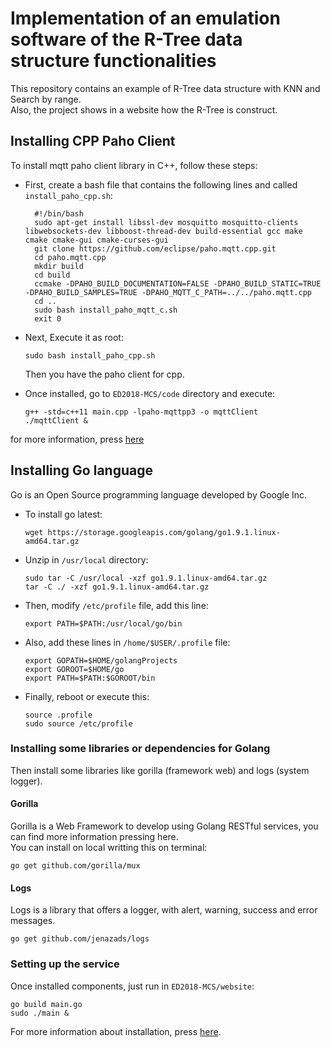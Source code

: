 # Implementation of an emulation software of the R-Tree data structure functionalities

This repository contains an example of R-Tree data structure with KNN and Search by range.  
Also, the project shows in a website how the R-Tree is construct.

## Installing CPP Paho Client

To install mqtt paho client library in C++, follow these steps:

* First, create a bash file that contains the following lines and called `install_paho_cpp.sh`:

        #!/bin/bash
        sudo apt-get install libssl-dev mosquitto mosquitto-clients libwebsockets-dev libboost-thread-dev build-essential gcc make cmake cmake-gui cmake-curses-gui
        git clone https://github.com/eclipse/paho.mqtt.cpp.git
        cd paho.mqtt.cpp
        mkdir build
        cd build
        ccmake -DPAHO_BUILD_DOCUMENTATION=FALSE -DPAHO_BUILD_STATIC=TRUE -DPAHO_BUILD_SAMPLES=TRUE -DPAHO_MQTT_C_PATH=../../paho.mqtt.cpp
        cd ..
        sudo bash install_paho_mqtt_c.sh
        exit 0

* Next, Execute it as root:

      sudo bash install_paho_cpp.sh

   Then you have the paho client for cpp.

* Once installed, go to `ED2018-MCS/code` directory and execute:

      g++ -std=c++11 main.cpp -lpaho-mqttpp3 -o mqttClient
      ./mqttClient &

for more information, press [here](https://github.com/Jenazads/PahoMQTTClients/)

## Installing Go language

Go is an Open Source programming language developed by Google Inc.  

* To install go latest:

      wget https://storage.googleapis.com/golang/go1.9.1.linux-amd64.tar.gz

* Unzip in `/usr/local` directory:

      sudo tar -C /usr/local -xzf go1.9.1.linux-amd64.tar.gz
      tar -C ./ -xzf go1.9.1.linux-amd64.tar.gz

* Then, modify `/etc/profile` file, add this line:

      export PATH=$PATH:/usr/local/go/bin

* Also, add these lines in `/home/$USER/.profile` file:

      export GOPATH=$HOME/golangProjects
      export GOROOT=$HOME/go
      export PATH=$PATH:$GOROOT/bin

* Finally, reboot or execute this:

      source .profile
      sudo source /etc/profile

### Installing some libraries or dependencies for Golang

Then install some libraries like gorilla (framework web) and logs (system logger).

#### Gorilla

Gorilla is a Web Framework to develop using Golang RESTful services, you can find more information pressing here.  
You can install on local writting this on terminal:

    go get github.com/gorilla/mux

#### Logs

Logs is a library that offers a logger, with alert, warning, success and error messages.

    go get github.com/jenazads/logs

### Setting up the service

Once installed components, just run in `ED2018-MCS/website`:

    go build main.go
    sudo ./main &

For more information about installation, press [here](http://jenazads.com/frameworks/Create-a-REST-service-using-Go-Language-and-BeeGo-Framework).
